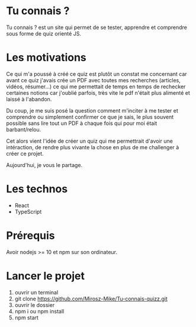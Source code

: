 # Tu connais ?

Tu connais ? est un site qui permet de se tester, apprendre et comprendre sous forme de quiz orienté JS.

# Les motivations

Ce qui m'a poussé à créé ce quiz est plutôt un constat me concernant car avant ce quiz j'avais crée un PDF avec toutes mes recherches (articles, vidéos, résumer...) ce qui me permettait de temps en temps de rechecker certaines notions car j'oublié parfois, très vite le pdf n'était plus alimenté et laissé à l'abandon.

Du coup, je me suis posé la question comment m'inciter à me tester et comprendre ou simplement confirmer ce que je sais, le plus souvent possible sans lire tout un PDF à chaque fois qui pour moi était barbant/relou.

Cet alors vient l'idée de créer un quiz qui me permettrait d'avoir une intéraction, de rendre plus vivante la chose en plus de me challenger à créer ce projet.

Aujourd'hui, je vous le partage.

# Les technos

- React
- TypeScript

# Prérequis

Avoir nodejs >= 10 et npm sur son ordinateur.

# Lancer le projet

1. ouvrir un terminal
2. git clone https://github.com/Mirosz-Mike/Tu-connais-quizz.git
3. ouvrir le dossier
4. npm i ou npm install
5. npm start
